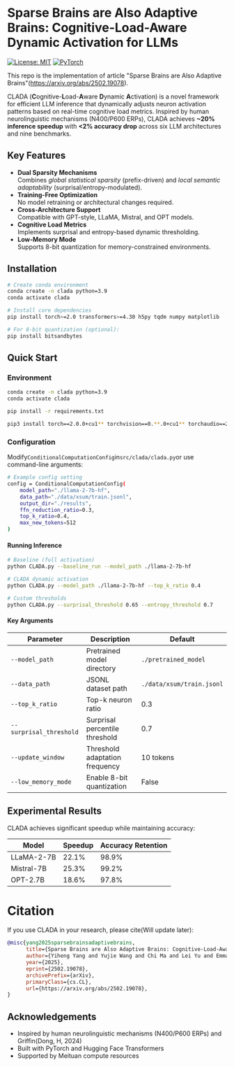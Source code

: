 # Sparse Brains are Also Adaptive Brains: Cognitive-Load-Aware Dynamic Activation for LLMs

[![License: MIT](https://img.shields.io/badge/License-MIT-yellow.svg)](LICENSE)
[![PyTorch](https://img.shields.io/badge/PyTorch-2.0+-red.svg)](https://pytorch.org/)

This repo is the implementation of article "Sparse Brains are Also Adaptive Brains"(https://arxiv.org/abs/2502.19078).

CLADA (**C**ognitive-**L**oad-**A**ware **D**ynamic **A**ctivation) is a novel framework for efficient LLM inference that dynamically adjusts neuron activation patterns based on real-time cognitive load metrics. Inspired by human neurolinguistic mechanisms (N400/P600 ERPs), CLADA achieves **~20% inference speedup** with **<2% accuracy drop** across six LLM architectures and nine benchmarks.

## Key Features
- **Dual Sparsity Mechanisms**  
  Combines _global statistical sparsity_ (prefix-driven) and _local semantic adaptability_ (surprisal/entropy-modulated).
- **Training-Free Optimization**  
  No model retraining or architectural changes required.
- **Cross-Architecture Support**  
  Compatible with GPT-style, LLaMA, Mistral, and OPT models.
- **Cognitive Load Metrics**  
  Implements surprisal and entropy-based dynamic thresholding.
- **Low-Memory Mode**  
  Supports 8-bit quantization for memory-constrained environments.

## Installation
```bash
# Create conda environment
conda create -n clada python=3.9
conda activate clada

# Install core dependencies
pip install torch>=2.0 transformers>=4.30 h5py tqdm numpy matplotlib

# For 8-bit quantization (optional):
pip install bitsandbytes
```

## Quick Start

### Environment

```bash
conda create -n clada python=3.9
conda activate clada

pip install -r requirements.txt

pip3 install torch==2.0.0+cu1** torchvision==0.**.0+cu1** torchaudio==2.0.1+cu1** --extra-index-url https://download.pytorch.org/whl/cu1**
```

### Configuration

Modify`ConditionalComputationConfig`in`src/clada/clada.py`or use command-line arguments:
```bash
# Example config setting
config = ConditionalComputationConfig(
    model_path="./llama-2-7b-hf",
    data_path="./data/xsum/train.jsonl",
    output_dir="./results",
    ffn_reduction_ratio=0.3,
    top_k_ratio=0.4,
    max_new_tokens=512
)
```

#### Running Inference

```bash
# Baseline (full activation)
python CLADA.py --baseline_run --model_path ./llama-2-7b-hf

# CLADA dynamic activation
python CLADA.py --model_path ./llama-2-7b-hf --top_k_ratio 0.4

# Custom thresholds
python CLADA.py --surprisal_threshold 0.65 --entropy_threshold 0.7

```

#### Key Arguments

|Parameter|Description|Default|
|---|---|---|
|`--model_path`|Pretrained model directory|`./pretrained_model`|
|`--data_path`|JSONL dataset path|`./data/xsum/train.jsonl`|
|`--top_k_ratio`|Top-k neuron ratio|0.3|
|`--surprisal_threshold`|Surprisal percentile threshold|0.7|
|`--update_window`|Threshold adaptation frequency|10 tokens|
|`--low_memory_mode`|Enable 8-bit quantization|False|

## Experimental Results

CLADA achieves significant speedup while maintaining accuracy:

|Model|Speedup|Accuracy Retention|
|---|---|---|
|LLaMA-2-7B|22.1%|98.9%|
|Mistral-7B|25.3%|99.2%|
|OPT-2.7B|18.6%|97.8%|

# Citation

If you use CLADA in your research, please cite(Will update later):
```bibtex
@misc{yang2025sparsebrainsadaptivebrains,
      title={Sparse Brains are Also Adaptive Brains: Cognitive-Load-Aware Dynamic Activation for LLMs}, 
      author={Yiheng Yang and Yujie Wang and Chi Ma and Lei Yu and Emmanuele Chersoni and Chu-Ren Huang},
      year={2025},
      eprint={2502.19078},
      archivePrefix={arXiv},
      primaryClass={cs.CL},
      url={https://arxiv.org/abs/2502.19078}, 
}
```

## Acknowledgements
- Inspired by human neurolinguistic mechanisms (N400/P600 ERPs) and Griffin(Dong, H, 2024)
- Built with PyTorch and Hugging Face Transformers
- Supported by Meituan compute resources


